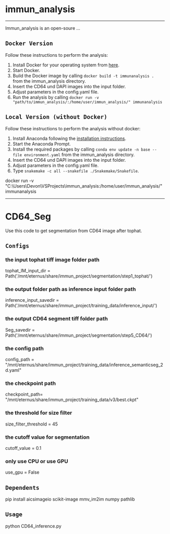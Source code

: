 # immun_analysis
***
Immun_analysis is an open-soure ...
## `Docker Version`

Follow these instructions to perform the analysis:
1. Install Docker for your operating system from [here](https://docs.docker.com/get-docker/).
2. Start Docker.
3. Build the Docker image by calling ```docker build -t immunanalysis .``` from the immun_analysis directory.
4. Insert the CD64 und DAPI images into the input folder.
5. Adjust parameters in the config.yaml file.
6. Run the analysis by calling `docker run -v "path/to/immun_analysis/:/home/user/immun_analysis/" immunanalysis`

## `Local Version (without Docker)`
Follow these instructions to perform the analysis without docker:
1. Install Anaconda following the [installation instructions](https://docs.conda.io/en/latest/miniconda.html).
2. Start the Anaconda Prompt.
3. Install the required packages by calling ```conda env update -n base --file environment.yaml``` from the immun_analysis directory.
4. Insert the CD64 und DAPI images into the input folder.
5. Adjust parameters in the config.yaml file.
6. Type `snakemake -c all --snakefile ./Snakemake/Snakefile`.

docker run -v "C:\Users\Devon\VSProjects\immun_analysis:/home/user/immun_analysis/" immunanalysis

***

# CD64_Seg
  Use this code to get segmentation from CD64 image after tophat. 

## `Configs`

### the input tophat tiff image folder path  
  tophat_IM_input_dir =  Path('/mnt/eternus/share/immun_project/segmentation/step1_tophat/')
### the output folder path as inference input folder path 
  inference_input_savedir = Path('/mnt/eternus/share/immun_project/training_data/inference_input/')
### the output CD64 segment tiff folder path    
  Seg_savedir = Path('/mnt/eternus/share/immun_project/segmentation/step5_CD64/') 
### the config path
  config_path = "/mnt/eternus/share/immun_project/training_data/inference_semanticseg_2d.yaml"
### the checkpoint path
  checkpoint_path= "/mnt/eternus/share/immun_project/training_data/v3/best.ckpt"
### the threshold for size filter 
  size_filter_threshold = 45
### the cutoff value for segmentation
  cutoff_value = 0.1
### only use CPU or use GPU 
use_gpu = False

## `Dependents`
  pip install aicsimageio scikit-image mmv_im2im numpy pathlib

## `Usage`
  python CD64_inference.py
